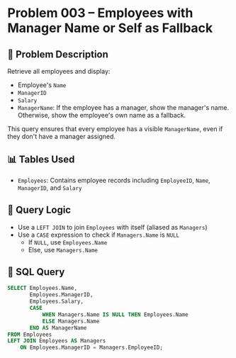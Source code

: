 # Problem 003 – Employees with Manager Name or Self as Fallback

## 🧠 Problem Description

Retrieve all employees and display:
- Employee's `Name`
- `ManagerID`
- `Salary`
- `ManagerName`: If the employee has a manager, show the manager's name. Otherwise, show the employee's own name as a fallback.

This query ensures that every employee has a visible `ManagerName`, even if they don't have a manager assigned.

## 📊 Tables Used

- `Employees`: Contains employee records including `EmployeeID`, `Name`, `ManagerID`, and `Salary`

## 🔗 Query Logic

- Use a `LEFT JOIN` to join `Employees` with itself (aliased as `Managers`)
- Use a `CASE` expression to check if `Managers.Name` is `NULL`
  - If `NULL`, use `Employees.Name`
  - Else, use `Managers.Name`

## 🧾 SQL Query

```sql
SELECT Employees.Name,
       Employees.ManagerID,
       Employees.Salary,
       CASE 
           WHEN Managers.Name IS NULL THEN Employees.Name
           ELSE Managers.Name
       END AS ManagerName
FROM Employees
LEFT JOIN Employees AS Managers
    ON Employees.ManagerID = Managers.EmployeeID;
